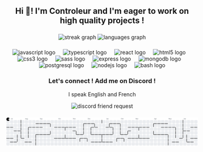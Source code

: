 <h2 align="center">Hi 👋! I'm Controleur and I'm eager to work on high quality projects !</h2>

###

<div align="center">
  <img src="https://streak-stats.demolab.com?user=controleur&locale=en&mode=daily&theme=dracula&hide_border=false&border_radius=5" height="150" alt="streak graph"  />
  <img src="https://github-readme-stats.vercel.app/api/top-langs?username=controleur&locale=en&hide_title=false&layout=compact&card_width=320&langs_count=5&theme=dracula&hide_border=false" height="150" alt="languages graph"  />
</div>

###

<div align="center">
  <img src="https://cdn.jsdelivr.net/gh/devicons/devicon/icons/javascript/javascript-original.svg" height="30" alt="javascript logo"  />
  <img width="12" />
  <img src="https://cdn.jsdelivr.net/gh/devicons/devicon/icons/typescript/typescript-original.svg" height="30" alt="typescript logo"  />
  <img width="12" />
  <img src="https://cdn.jsdelivr.net/gh/devicons/devicon/icons/react/react-original.svg" height="30" alt="react logo"  />
  <img width="12" />
  <img src="https://cdn.jsdelivr.net/gh/devicons/devicon/icons/html5/html5-original.svg" height="30" alt="html5 logo"  />
  <img width="12" />
  <img src="https://cdn.jsdelivr.net/gh/devicons/devicon/icons/css3/css3-original.svg" height="30" alt="css3 logo"  />
  <img width="12" />
  <img src="https://cdn.jsdelivr.net/gh/devicons/devicon/icons/sass/sass-original.svg" height="30" alt="sass logo"  />
  <img width="12" />
  <img src="https://cdn.jsdelivr.net/gh/devicons/devicon/icons/express/express-original.svg" height="30" alt="express logo"  />
  <img width="12" />
  <img src="https://cdn.jsdelivr.net/gh/devicons/devicon/icons/mongodb/mongodb-original.svg" height="30" alt="mongodb logo"  />
  <img width="12" />
  <img src="https://cdn.jsdelivr.net/gh/devicons/devicon/icons/postgresql/postgresql-original.svg" height="30" alt="postgresql logo"  />
  <img width="12" />
  <img src="https://cdn.jsdelivr.net/gh/devicons/devicon/icons/nodejs/nodejs-original.svg" height="30" alt="nodejs logo"  />
  <img width="12" />
  <img src="https://cdn.jsdelivr.net/gh/devicons/devicon/icons/bash/bash-original.svg" height="30" alt="bash logo"  />
</div>

###
<div align="center">
  <h3>Let's connect ! Add me on Discord !</h3>
  <p>I speak English and French</p>
  <picture align="center">
    <source media="(prefers-color-scheme: dark)" srcset="https://i.imgur.com/JWBDAVb.png">
    <source media="(prefers-color-scheme: light)" srcset="https://i.imgur.com/IfDAcYg.png">
    <img alt="discord friend request" src="https://i.imgur.com/JWBDAVb.png" width="500px">
  </picture>
</div>


###

<picture>
  <source media="(prefers-color-scheme: dark)" srcset="https://raw.githubusercontent.com/controleur/controleur/output/pacman-contribution-graph-dark.svg">
  <source media="(prefers-color-scheme: light)" srcset="https://raw.githubusercontent.com/controleur/controleur/output/pacman-contribution-graph.svg">
  <img alt="pacman contribution graph" src="https://raw.githubusercontent.com/controleur/controleur/output/pacman-contribution-graph.svg">
</picture>


###
